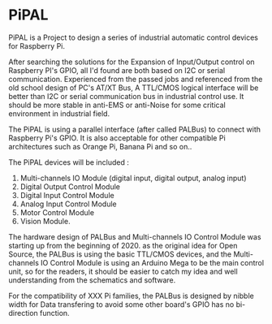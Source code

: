 # PiPAL
PiPAL is a Project to design a series of industrial automatic control devices for Raspberry Pi. 

After searching the solutions for the Expansion of Input/Output control on Raspberry PI's GPIO, all I'd found are both based on I2C or serial communication. Experienced from the passed jobs and referenced from the old school design of PC's AT/XT Bus, A TTL/CMOS logical interface will be better than I2C or serial communication bus in industrial control use. It should be more stable in anti-EMS or anti-Noise for some critical environment in industrial field.

The PiPAL is using a parallel interface (after called PALBus) to connect with Raspberry Pi's GPIO. It is also acceptable for other compatible Pi architectures such as Orange Pi, Banana Pi and so on..

The PiPAL devices will be included : 
  1. Multi-channels IO Module (digital input, digital output, analog input)
  2. Digital Output Control Module
  3. Digital Input Control Module
  4. Analog Input Control Module
  5. Motor Control Module
  6. Vision Module.
  
The hardware design of PALBus and Multi-channels IO Control Module was starting up from the beginning of 2020. as the original idea for Open Source, the PALBus is using the basic TTL/CMOS devices, and the Multi-channels IO Control Module is using an Arduino Mega to be the main control unit, so for the readers, it should be easier to catch my idea and well understanding from the schematics and software.

For the compatibility of XXX Pi families, the PALBus is designed by nibble width for Data transfering to avoid some other board's GPIO has no bi-direction function. 
